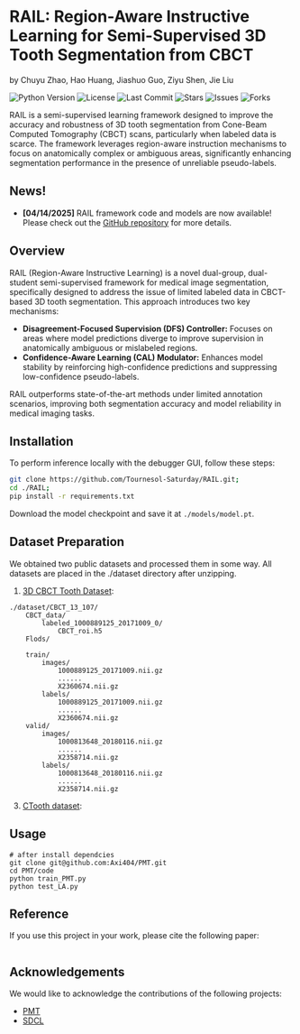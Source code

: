 # RAIL: Region-Aware Instructive Learning for Semi-Supervised 3D Tooth Segmentation from CBCT

by Chuyu Zhao, Hao Huang, Jiashuo Guo, Ziyu Shen, Jie Liu 

![Python Version](https://img.shields.io/badge/Python-3.8%2B-blue) 
![License](https://img.shields.io/github/license/Tournesol-Saturday/RAIL) 
![Last Commit](https://img.shields.io/github/last-commit/Tournesol-Saturday/RAIL) 
![Stars](https://img.shields.io/github/stars/Tournesol-Saturday/RAIL?style=social) 
![Issues](https://img.shields.io/github/issues/Tournesol-Saturday/RAIL) 
![Forks](https://img.shields.io/github/forks/Tournesol-Saturday/RAIL)

RAIL is a semi-supervised learning framework designed to improve the accuracy and robustness of 3D tooth segmentation from Cone-Beam Computed Tomography (CBCT) scans, particularly when labeled data is scarce. The framework leverages region-aware instruction mechanisms to focus on anatomically complex or ambiguous areas, significantly enhancing segmentation performance in the presence of unreliable pseudo-labels.

## News!

- **[04/14/2025]** RAIL framework code and models are now available! Please check out the [GitHub repository](#) for more details.

## Overview

RAIL (Region-Aware Instructive Learning) is a novel dual-group, dual-student semi-supervised framework for medical image segmentation, specifically designed to address the issue of limited labeled data in CBCT-based 3D tooth segmentation. This approach introduces two key mechanisms:
- **Disagreement-Focused Supervision (DFS) Controller:** Focuses on areas where model predictions diverge to improve supervision in anatomically ambiguous or mislabeled regions.
- **Confidence-Aware Learning (CAL) Modulator:** Enhances model stability by reinforcing high-confidence predictions and suppressing low-confidence pseudo-labels.

RAIL outperforms state-of-the-art methods under limited annotation scenarios, improving both segmentation accuracy and model reliability in medical imaging tasks.

## Installation

To perform inference locally with the debugger GUI, follow these steps:

```bash
git clone https://github.com/Tournesol-Saturday/RAIL.git;
cd ./RAIL;
pip install -r requirements.txt
```

Download the model checkpoint and save it at `./models/model.pt`.

## Dataset Preparation

We obtained two public datasets and processed them in some way. All datasets are placed in the ./dataset directory after unzipping.

  1. [3D CBCT Tooth Dataset](https://pan.baidu.com/share/init?surl=0qf6k10GE9OHYcJ76wrx-w&pwd=6ad8):

```
./dataset/CBCT_13_107/
	CBCT_data/
		labeled_1000889125_20171009_0/
			CBCT_roi.h5
	Flods/

	train/
		images/
			1000889125_20171009.nii.gz
			......
			X2360674.nii.gz
		labels/
			1000889125_20171009.nii.gz
			......
			X2360674.nii.gz
	valid/
		images/
			1000813648_20180116.nii.gz
			......
			X2358714.nii.gz
		labels/
			1000813648_20180116.nii.gz
			......
			X2358714.nii.gz
```
  3. [CTooth dataset](https://github.com/liangjiubujiu/CTooth):

## Usage

```
# after install dependcies
git clone git@github.com:Axi404/PMT.git
cd PMT/code
python train_PMT.py
python test_LA.py
```

## Reference

If you use this project in your work, please cite the following paper:

```
```



## Acknowledgements

We would like to acknowledge the contributions of the following projects:

- [PMT](https://github.com/Axi404/PMT)
- [SDCL](https://github.com/pascalcpp/SDCL)
